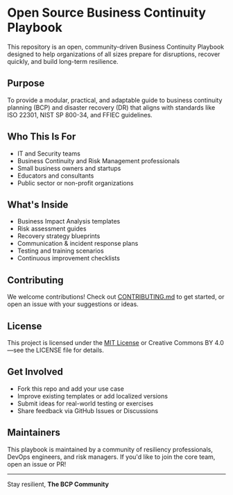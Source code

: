 # Open Source Business Continuity Playbook

This repository is an open, community-driven Business Continuity Playbook designed to help organizations of all sizes prepare for disruptions, recover quickly, and build long-term resilience.

## Purpose

To provide a modular, practical, and adaptable guide to business continuity planning (BCP) and disaster recovery (DR) that aligns with standards like ISO 22301, NIST SP 800-34, and FFIEC guidelines.

## Who This Is For

- IT and Security teams
- Business Continuity and Risk Management professionals
- Small business owners and startups
- Educators and consultants
- Public sector or non-profit organizations

## What's Inside

- Business Impact Analysis templates
- Risk assessment guides
- Recovery strategy blueprints
- Communication & incident response plans
- Testing and training scenarios
- Continuous improvement checklists

## Contributing

We welcome contributions! Check out [CONTRIBUTING.md](./CONTRIBUTING.md) to get started, or open an issue with your suggestions or ideas.

## License

This project is licensed under the [MIT License](./LICENSE) or Creative Commons BY 4.0—see the LICENSE file for details.

## Get Involved

- Fork this repo and add your use case
- Improve existing templates or add localized versions
- Submit ideas for real-world testing or exercises
- Share feedback via GitHub Issues or Discussions

## Maintainers

This playbook is maintained by a community of resiliency professionals, DevOps engineers, and risk managers. If you'd like to join the core team, open an issue or PR!

---

Stay resilient,
**The BCP Community**

